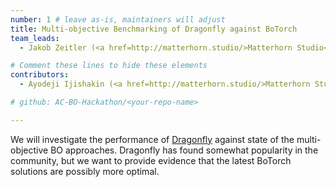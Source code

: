 ```yaml
---
number: 1 # leave as-is, maintainers will adjust
title: Multi-objective Benchmarking of Dragonfly against BoTorch
team_leads:
  - Jakob Zeitler (<a href=http://matterhorn.studio/>Matterhorn Studio</a>)

# Comment these lines to hide these elements
contributors:
  - Ayodeji Ijishakin (<a href=http://matterhorn.studio/>Matterhorn Studio</a>)

# github: AC-BO-Hackathon/<your-repo-name>

---
```


We will investigate the performance of [Dragonfly](https://github.com/dragonfly/dragonfly) against state of the multi-objective BO approaches. Dragonfly has found somewhat popularity in the community, but we want to provide evidence that the latest BoTorch solutions are possibly more optimal.

